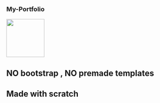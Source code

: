 ### My-Portfolio
<a href="https://heyitsamarth.github.io/My-Portfolio/main.html"><img  width ="100px" src ="https://louisville.edu/anthropology/images/click-me/image"/></a>
## NO bootstrap , NO premade templates
## Made with scratch
